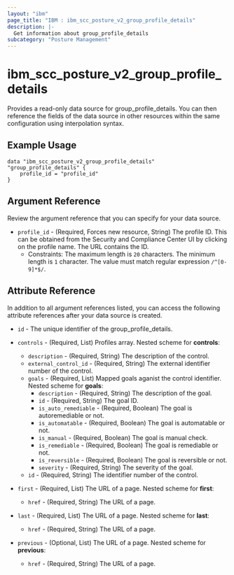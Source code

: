 ```yaml
---
layout: "ibm"
page_title: "IBM : ibm_scc_posture_v2_group_profile_details"
description: |-
  Get information about group_profile_details
subcategory: "Posture Management"
---
```


# ibm_scc_posture_v2_group_profile_details

Provides a read-only data source for group_profile_details. You can then reference the fields of the data source in other resources within the same configuration using interpolation syntax.

## Example Usage

```hcl
data "ibm_scc_posture_v2_group_profile_details" "group_profile_details" {
	profile_id = "profile_id"
}
```

## Argument Reference

Review the argument reference that you can specify for your data source.

* `profile_id` - (Required, Forces new resource, String) The profile ID. This can be obtained from the Security and Compliance Center UI by clicking on the profile name. The URL contains the ID.
  * Constraints: The maximum length is `20` characters. The minimum length is `1` character. The value must match regular expression `/^[0-9]*$/`.

## Attribute Reference

In addition to all argument references listed, you can access the following attribute references after your data source is created.

* `id` - The unique identifier of the group_profile_details.
* `controls` - (Required, List) Profiles array.
Nested scheme for **controls**:
	* `description` - (Required, String) The description of the control.
	* `external_control_id` - (Required, String) The external identifier number of the control.
	* `goals` - (Required, List) Mapped goals aganist the control identifier.
	Nested scheme for **goals**:
		* `description` - (Required, String) The description of the goal.
		* `id` - (Required, String) The goal ID.
		* `is_auto_remediable` - (Required, Boolean) The goal is autoremediable or not.
		* `is_automatable` - (Required, Boolean) The goal is automatable or not.
		* `is_manual` - (Required, Boolean) The goal is manual check.
		* `is_remediable` - (Required, Boolean) The goal is remediable or not.
		* `is_reversible` - (Required, Boolean) The goal is reversible or not.
		* `severity` - (Required, String) The severity of the goal.
	* `id` - (Required, String) The identifier number of the control.

* `first` - (Required, List) The URL of a page.
Nested scheme for **first**:
	* `href` - (Required, String) The URL of a page.

* `last` - (Required, List) The URL of a page.
Nested scheme for **last**:
	* `href` - (Required, String) The URL of a page.

* `previous` - (Optional, List) The URL of a page.
Nested scheme for **previous**:
	* `href` - (Required, String) The URL of a page.


